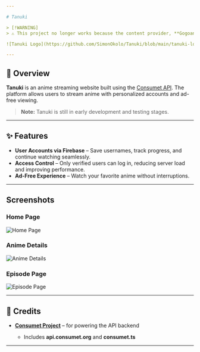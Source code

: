 ```yaml
---

# Tanuki

> [!WARNING]
> ⚠️ This project no longer works because the content provider, **Gogoanime**, has been taken down.

![Tanuki Logo](https://github.com/SimonOkolo/Tanuki/blob/main/tanuki-logo.png?raw=True)

---
```


## 🐾 Overview

**Tanuki** is an anime streaming website built using the [Consumet API](https://github.com/consumet).
The platform allows users to stream anime with personalized accounts and ad-free viewing.

> **Note:** Tanuki is still in early development and testing stages.

---

## ✨ Features

*  **User Accounts via Firebase** – Save usernames, track progress, and continue watching seamlessly.
*  **Access Control** – Only verified users can log in, reducing server load and improving performance.
*  **Ad-Free Experience** – Watch your favorite anime without interruptions.

---

##  Screenshots

###  Home Page

![Home Page](https://i.ibb.co/TLJBxrC/Screenshot-2024-11-12-133707.png)

###  Anime Details

![Anime Details](https://i.ibb.co/Nj3tYc8/Screenshot-2024-11-12-133722.png)

###  Episode Page

![Episode Page](https://i.ibb.co/CzTQd9t/Screenshot-2024-11-12-133738.png)

---

## 🙏 Credits

* [**Consumet Project**](https://github.com/consumet) – for powering the API backend

  * Includes **api.consumet.org** and **consumet.ts**

---
